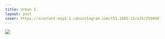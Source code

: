 ```yaml
---
title: Urban I.
layout: post
cover: https://scontent-mxp1-1.cdninstagram.com/t51.2885-15/e35/25009975_1518040354972196_6826515359219056640_n.jpg
---
```


![](https://scontent-mxp1-1.cdninstagram.com/t51.2885-15/e35/25009975_1518040354972196_6826515359219056640_n.jpg)
